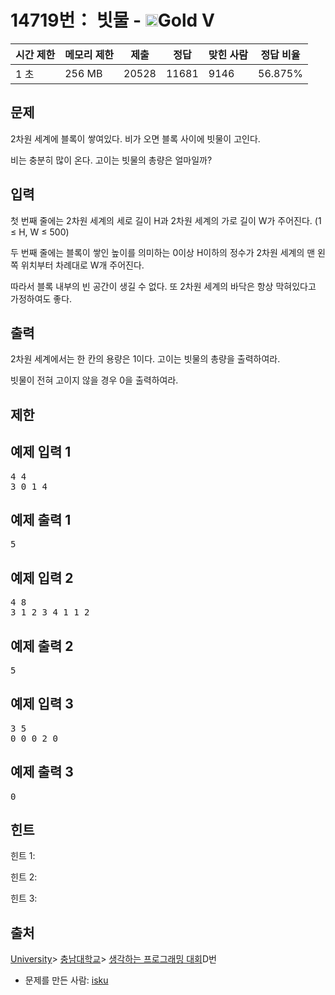 # 14719번： 빗물 - <img src="https://static.solved.ac/tier_small/11.svg" style="height:20px" />Gold V


| 시간 제한 | 메모리 제한 | 제출 | 정답 | 맞힌 사람 | 정답 비율 |
| --- | --- | --- | --- | --- | --- |
| 1 초 | 256 MB | 20528 | 11681 | 9146 | 56.875% |


## 문제


2차원 세계에 블록이 쌓여있다. 비가 오면 블록 사이에 빗물이 고인다.


비는 충분히 많이 온다. 고이는 빗물의 총량은 얼마일까?




## 입력


첫 번째 줄에는 2차원 세계의 세로 길이 H과 2차원 세계의 가로 길이 W가 주어진다. (1 ≤ H, W ≤ 500)

두 번째 줄에는 블록이 쌓인 높이를 의미하는 0이상 H이하의 정수가 2차원 세계의 맨 왼쪽 위치부터 차례대로 W개 주어진다.

따라서 블록 내부의 빈 공간이 생길 수 없다. 또 2차원 세계의 바닥은 항상 막혀있다고 가정하여도 좋다.




## 출력


2차원 세계에서는 한 칸의 용량은 1이다. 고이는 빗물의 총량을 출력하여라.

빗물이 전혀 고이지 않을 경우 0을 출력하여라.




## 제한




## 예제 입력 1


<pre>4 4
3 0 1 4
</pre>


## 예제 출력 1


<pre>5
</pre>




## 예제 입력 2


<pre>4 8
3 1 2 3 4 1 1 2
</pre>


## 예제 출력 2


<pre>5
</pre>




## 예제 입력 3


<pre>3 5
0 0 0 2 0
</pre>


## 예제 출력 3


<pre>0
</pre>




## 힌트


힌트 1:


힌트 2:


힌트 3:






## 출처


[University](/category/5)> [충남대학교](/category/402)> [생각하는 프로그래밍 대회](/category/detail/1756)D번
- 문제를 만든 사람: [isku](/user/isku)




